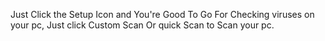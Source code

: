 Just Click the Setup Icon and You're Good To Go
For Checking viruses on your pc, Just click Custom Scan Or quick Scan to Scan your pc.

